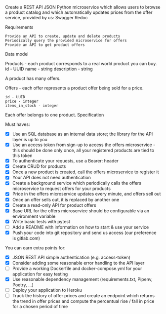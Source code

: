 Create a REST API JSON Python microservice which allows users to browse a product catalog and which automatically updates prices from the offer service, provided by us:
    Swagger
    Redoc

Requirements

    Provide an API to create, update and delete products
    Periodically query the provided microservice for offers
    Provide an API to get product offers

Data model

Products - each product corresponds to a real world product you can buy.
    id - UUID
    name - string
    description - string

A product has many offers.

Offers - each offer represents a product offer being sold for a price.

    id - UUID
    price - integer
    items_in_stock - integer

Each offer belongs to one product.
Specification

Must haves:

- [x] Use an SQL database as an internal data store; the library for the API layer is up to you
- [x] Use an access token from sign-up to access the offers microservice - this should be done only once, all your registered products are tied to this token
- [x] To authenticate your requests, use a Bearer: <access-token> header
- [x] Create CRUD for products
- [x] Once a new product is created, call the offers microservice to register it
- [x] Your API does not need authentication
- [x] Create a background service which periodically calls the offers microservice to request offers for your products
- [x] Price in the offers microservice updates every minute, and offers sell out
- [x] Once an offer sells out, it is replaced by another one
- [x] Create a read-only API for product offers
- [x] Base URL for the offers microservice should be configurable via an environment variable
- [x] Write basic tests with pytest
- [ ] Add a README with information on how to start & use your service
- [x] Push your code into git repository and send us access (our preference is gitlab.com)

You can earn extra points for:

- [x] JSON REST API simple authentication (e.g. access-token)
- [x] Consider adding some reasonable error handling to the API layer
- [ ] Provide a working Dockerfile and docker-compose.yml for your application for easy testing
- [x] Use reasonable dependency management (requirements.txt, Pipenv, Poetry, ...)
- [ ] Deploy your application to Heroku
- [ ] Track the history of offer prices and create an endpoint which returns the trend in offer prices and compute the percentual rise / fall in price for a chosen period of time